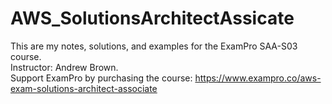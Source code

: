 # AWS_SolutionsArchitectAssicate

This are my notes, solutions, and examples for the ExamPro SAA-S03 course. <br />
Instructor: Andrew Brown. <br />
Support ExamPro by purchasing the course: https://www.exampro.co/aws-exam-solutions-architect-associate
